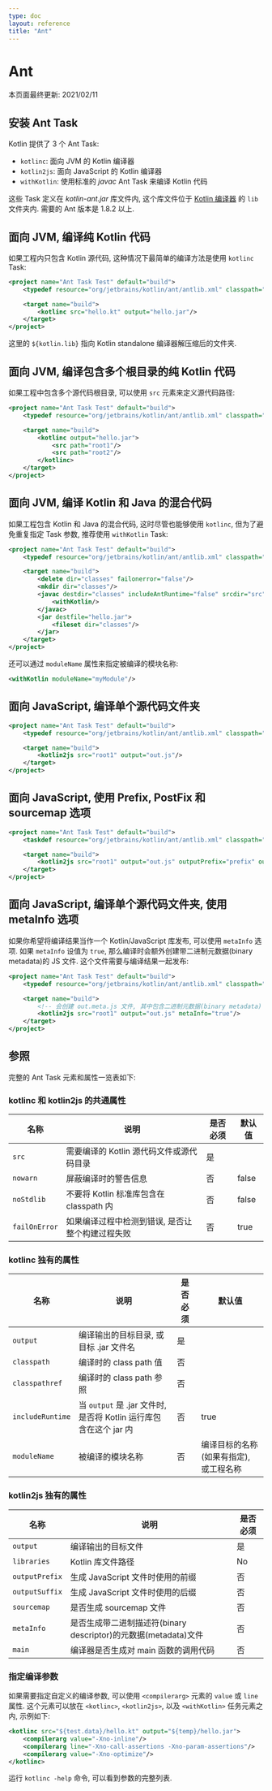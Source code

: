 ```yaml
---
type: doc
layout: reference
title: "Ant"
---
```


# Ant

本页面最终更新: 2021/02/11

## 安装 Ant Task

Kotlin 提供了 3 个 Ant Task:

* `kotlinc`: 面向 JVM 的 Kotlin 编译器
* `kotlin2js`: 面向 JavaScript 的 Kotlin 编译器
* `withKotlin`: 使用标准的 *javac* Ant Task 来编译 Kotlin 代码

这些 Task 定义在 *kotlin-ant.jar* 库文件内, 这个库文件位于
[Kotlin 编译器]({{site.data.releases.latest.url}})
的 `lib` 文件夹内.
需要的 Ant 版本是 1.8.2 以上.

## 面向 JVM, 编译纯 Kotlin 代码

如果工程内只包含 Kotlin 源代码, 这种情况下最简单的编译方法是使用 `kotlinc` Task:

```xml
<project name="Ant Task Test" default="build">
    <typedef resource="org/jetbrains/kotlin/ant/antlib.xml" classpath="${kotlin.lib}/kotlin-ant.jar"/>

    <target name="build">
        <kotlinc src="hello.kt" output="hello.jar"/>
    </target>
</project>
```

这里的 `${kotlin.lib}` 指向 Kotlin standalone 编译器解压缩后的文件夹.

## 面向 JVM, 编译包含多个根目录的纯 Kotlin 代码

如果工程中包含多个源代码根目录, 可以使用 `src` 元素来定义源代码路径:

```xml
<project name="Ant Task Test" default="build">
    <typedef resource="org/jetbrains/kotlin/ant/antlib.xml" classpath="${kotlin.lib}/kotlin-ant.jar"/>

    <target name="build">
        <kotlinc output="hello.jar">
            <src path="root1"/>
            <src path="root2"/>
        </kotlinc>
    </target>
</project>
```

## 面向 JVM, 编译 Kotlin 和 Java 的混合代码

如果工程包含 Kotlin 和 Java 的混合代码, 这时尽管也能够使用 `kotlinc`,
但为了避免重复指定 Task 参数, 推荐使用 `withKotlin` Task:

```xml
<project name="Ant Task Test" default="build">
    <typedef resource="org/jetbrains/kotlin/ant/antlib.xml" classpath="${kotlin.lib}/kotlin-ant.jar"/>

    <target name="build">
        <delete dir="classes" failonerror="false"/>
        <mkdir dir="classes"/>
        <javac destdir="classes" includeAntRuntime="false" srcdir="src">
            <withKotlin/>
        </javac>
        <jar destfile="hello.jar">
            <fileset dir="classes"/>
        </jar>
    </target>
</project>
```

还可以通过 `moduleName` 属性来指定被编译的模块名称:

```xml
<withKotlin moduleName="myModule"/>
```

## 面向 JavaScript, 编译单个源代码文件夹

```xml
<project name="Ant Task Test" default="build">
    <typedef resource="org/jetbrains/kotlin/ant/antlib.xml" classpath="${kotlin.lib}/kotlin-ant.jar"/>

    <target name="build">
        <kotlin2js src="root1" output="out.js"/>
    </target>
</project>
```

## 面向 JavaScript, 使用 Prefix, PostFix 和 sourcemap 选项

```xml
<project name="Ant Task Test" default="build">
    <taskdef resource="org/jetbrains/kotlin/ant/antlib.xml" classpath="${kotlin.lib}/kotlin-ant.jar"/>

    <target name="build">
        <kotlin2js src="root1" output="out.js" outputPrefix="prefix" outputPostfix="postfix" sourcemap="true"/>
    </target>
</project>
```

## 面向 JavaScript, 编译单个源代码文件夹, 使用 metaInfo 选项

如果你希望将编译结果当作一个 Kotlin/JavaScript 库发布, 可以使用 `metaInfo` 选项.
如果 `metaInfo` 设值为 `true`, 那么编译时会额外创建带二进制元数据(binary metadata)的 JS 文件.
这个文件需要与编译结果一起发布:

```xml
<project name="Ant Task Test" default="build">
    <typedef resource="org/jetbrains/kotlin/ant/antlib.xml" classpath="${kotlin.lib}/kotlin-ant.jar"/>

    <target name="build">
        <!-- 会创建 out.meta.js 文件, 其中包含二进制元数据(binary metadata) -->
        <kotlin2js src="root1" output="out.js" metaInfo="true"/>
    </target>
</project>
```

## 参照

完整的 Ant Task 元素和属性一览表如下:

### kotlinc 和 kotlin2js 的共通属性

|  名称 |    说明     |  是否必须  |   默认值      |
|------|-------------|----------|---------------|
| `src`  | 需要编译的 Kotlin 源代码文件或源代码目录 | 是 |  |
| `nowarn` | 屏蔽编译时的警告信息 | 否 | false |
| `noStdlib` | 不要将 Kotlin 标准库包含在 classpath 内 | 否 | false |
| `failOnError` | 如果编译过程中检测到错误, 是否让整个构建过程失败 | 否 | true |

### kotlinc 独有的属性

|  名称 |    说明     |  是否必须  |   默认值      |
|------|-------------|----------|---------------|
| `output`  | 编译输出的目标目录, 或目标 .jar 文件名 | 是 |  |
| `classpath`  | 编译时的 class path 值 | 否 |  |
| `classpathref`  | 编译时的 class path 参照 | 否 |  |
| `includeRuntime`  | 当 `output` 是 .jar 文件时, 是否将 Kotlin 运行库包含在这个 jar 内 | 否 | true  |
| `moduleName` | 被编译的模块名称 | 否 | 编译目标的名称(如果有指定), 或工程名称 |

### kotlin2js 独有的属性

|  名称 |    说明     |  是否必须 |
|------|-------------|----------|
| `output`  | 编译输出的目标文件 | 是 |
| `libraries`  | Kotlin 库文件路径 | No |
| `outputPrefix`  | 生成 JavaScript 文件时使用的前缀 | 否 |
| `outputSuffix` | 生成 JavaScript 文件时使用的后缀 | 否 |
| `sourcemap`  | 是否生成 sourcemap 文件 | 否 |
| `metaInfo`  | 是否生成带二进制描述符(binary descriptor)的元数据(metadata)文件 | 否 |
| `main`  | 编译器是否生成对 main 函数的调用代码 | 否 |

### 指定编译参数

如果需要指定自定义的编译参数, 可以使用 `<compilerarg>` 元素的 `value` 或 `line` 属性.
这个元素可以放在 `<kotlinc>`, `<kotlin2js>`, 以及 `<withKotlin>` 任务元素之内, 示例如下:

```xml
<kotlinc src="${test.data}/hello.kt" output="${temp}/hello.jar">
    <compilerarg value="-Xno-inline"/>
    <compilerarg line="-Xno-call-assertions -Xno-param-assertions"/>
    <compilerarg value="-Xno-optimize"/>
</kotlinc>
```

运行 `kotlinc -help` 命令, 可以看到参数的完整列表.
